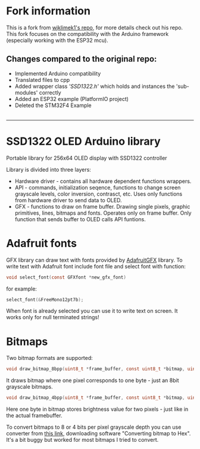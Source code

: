 # Fork information

This is a fork from
[wjklimek1's repo](https://github.com/wjklimek1/SSD1322_OLED_library), for more
details check out his repo. This fork focuses on the compatibility with the
Arduino framework (especially working with the ESP32 mcu).

## Changes compared to the original repo:

- Implemented Arduino compatibility
- Translated files to cpp
- Added wrapper class _'SSD1322.h'_ which holds and instances the 'sub-modules'
  correctly
- Added an ESP32 example (PlatformIO project)
- Deleted the STM32F4 Example <br> <br>

---

# SSD1322 OLED Arduino library

Portable library for 256x64 OLED display with SSD1322 controller

Library is divided into three layers:

- Hardware driver - contains all hardware dependent functions wrappers.
- API - commands, initialization seqence, functions to change screen grayscale
  levels, color inversion, contrasct, etc. Uses only functions from hardware
  driver to send data to OLED.
- GFX - functions to draw on frame buffer. Drawing single pixels, graphic
  primitives, lines, bitmaps and fonts. Operates only on frame buffer. Only
  function that sends buffer to OLED calls API funtions.

<!--
# Provided example
Provided example is made for Nucleo F411RE development board with STM32F411RET6 MCU. Project was created in STM32CubeIDE. OLED is connected to following GPIOs:

| SSD1322 pin | STM32F411 GPIO | Nucleo pin |
| ------- | ------ | ----- |
| RESET   | PA0  | A0 |
| DC      | PA1  | A1 |
| CS      | PA4  | A2 |
| SPI SCK | PB0  | A3 |
| SPI MOSI| PA10 | D2 |

**Click image below to watch effect of example code on YouTube**
[![](http://img.youtube.com/vi/iXRTsFQyKdo/0.jpg)](http://www.youtube.com/watch?v=iXRTsFQyKdo "SSD1322 presentation")

# Examples with DMA

In a folder with examples for STM32F411 also two projects utilizing DMA data
strasfers were included. First one uses DMA in blocking mode, so CPU has to wait
for transmission end to leave a function. This still gives some preformance
boost, especially for frame buffer transfers.

In a second example DMA works in non blocking mode, so CPU only commissions DMA
transfer and then leaves function. That takes much less CPU time, but **library
in this example was changed slightly to handle CS pin in a different way.**

Following changes were made to enable non blocking mode DMA:

- CS pin is set high again in `SPI_TX_Completed()` callback
- CS pin is not set high again in API functions
- API functions using SPI directly wait with transmission untill previous one
  was finished by polling `SPI_transmission_finished` flag.

This gives considerable preformance boost when huge data blocks, like frame
buffer, are transfered. When DMA sends data through SPI, CPU can go on and do
other useful task.

# How to modify it to work with different MCU than STM32F411?

Due to layered structure of library you have to provide only following functions
in SSD1322_HW_driver.c file:

- drive RESET pin low and high
- drive CS (chip select) pin low and high
- drive DC (data/command) pin low and high
- send single byte via SPI interface
- send array of bytes via SPI interface
- delay milliseconds

Dont be afraid of that delay. It is only used in init sequence to drive RESET
pin low for a few milliseconds.

# SPI configuration

SSD1322 expects different SPI clock phase and polarity than CubeMX gives by
default. Setting should be following:

- clock polarity (CPOL) = High
- clock phase (CPHA) = 2 Edge
-->

# Adafruit fonts

GFX library can draw text with fonts provided by [AdafruitGFX][AdafruitGFX]
library. To write text with Adafruit font include font file and select font with
function:

```c
void select_font(const GFXfont *new_gfx_font)
```

for example:

```c
select_font(&FreeMono12pt7b);
```

When font is already selected you can use it to write text on screen. It works
only for null terminated strings!

# Bitmaps

Two bitmap formats are supported:

```c
void draw_bitmap_8bpp(uint8_t *frame_buffer, const uint8_t *bitmap, uint16_t x0, uint16_t y0, uint16_t x_size, uint16_t y_size);
```

It draws bitmap where one pixel corresponds to one byte - just an 8bit grayscale
bitmaps.

```c
void draw_bitmap_4bpp(uint8_t *frame_buffer, const uint8_t *bitmap, uint16_t x0, uint16_t y0, uint16_t x_size, uint16_t y_size);
```

Here one byte in bitmap stores brightness value for two pixels - just like in
the actual framebuffer.

To convert bitmaps to 8 or 4 bits per pixel grayscale depth you can use
converter from [this link][converter], downloading software "Converting bitmap
to Hex". It's a bit buggy but worked for most bitmaps I tried to convert.

[//]: #
[AdafruitGFX]: https://github.com/adafruit/Adafruit-GFX-Library
[converter]: https://www.topwaydisplay.com/en/drivers-tools
